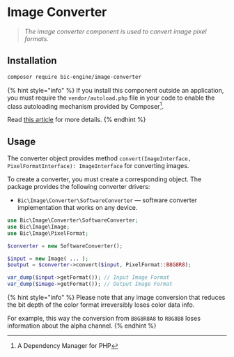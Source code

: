 # Image Converter

> _The image converter component is used to convert image pixel formats._

## Installation

```bash
composer require bic-engine/image-converter
```

{% hint style="info" %}
If you install this component outside an application, you must require the `vendor/autoload.php` file in your code to enable the class autoloading mechanism provided by Composer[^1].

Read [this article](https://getcomposer.org/doc/00-intro.md) for more details.
{% endhint %}

## Usage

The converter object provides method `convert(ImageInterface, PixelFormatInterface): ImageInterface` for converting images.

To create a converter, you must create a corresponding object. The package provides the following converter drivers:

* `Bic\Image\Converter\SoftwareConverter` — software converter implementation that works on any device.

```php
use Bic\Image\Converter\SoftwareConverter;
use Bic\Image\Image;
use Bic\Image\PixelFormat;

$converter = new SoftwareConverter();

$input = new Image( ... );
$output = $converter->convert($input, PixelFormat::B8G8R8);

var_dump($input->getFormat()); // Input Image Format
var_dump($image->getFormat()); // Output Image Format
```

{% hint style="info" %}
Please note that any image conversion that reduces the bit depth of the color format irreversibly loses color data info.

For example, this way the conversion from `B8G8R8A8` to `R8G8B8` loses information about the alpha channel.
{% endhint %}

[^1]: A Dependency Manager for PHP
